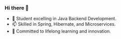 ### Hi there 👋

- 🌱 Student excelling in Java Backend Development.
- 📫 Skilled in Spring, Hibernate, and Microservices.
- 🔭 Committed to lifelong learning and innovation.

<!--
**marguerite9patrick61/marguerite9patrick61** is a ✨ _special_ ✨ repository because its `README.md` (this file) appears on your GitHub profile.

Here are some ideas to get you started:

- 🔭 I’m currently working on ...
- 🌱 I’m currently learning ...
- 👯 I’m looking to collaborate on ...
- 🤔 I’m looking for help with ...
- 💬 Ask me about ...
- 📫 How to reach me: ...
- 😄 Pronouns: ...
- ⚡ Fun fact: ...
-->
